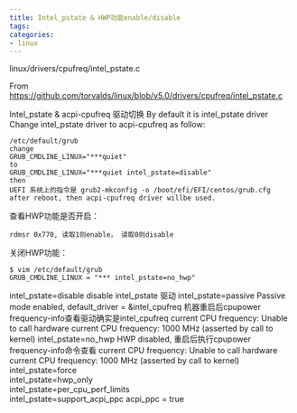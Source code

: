```yaml
---
title: Intel_pstate & HWP功能enable/disable
tags: 
categories:
- linux
---
```


linux/drivers/cpufreq/intel_pstate.c

From <https://github.com/torvalds/linux/blob/v5.0/drivers/cpufreq/intel_pstate.c> 


Intel_pstate & acpi-cpufreq 驱动切换
By default it is intel_pstate driver
               Change intel_pstate driver to acpi-cpufreq as follow:

```
/etc/default/grub
change
GRUB_CMDLINE_LINUX="***quiet"
to
GRUB_CMDLINE_LINUX="***quiet intel_pstate=disable"
then
UEFI 系统上的指令是 grub2-mkconfig -o /boot/efi/EFI/centos/grub.cfg
after reboot, then acpi-cpufreq driver willbe used.
```

查看HWP功能是否开启：
```shell
rdmsr 0x770, 读取1则enable， 读取0则disable
```

关闭HWP功能：
```shell
$ vim /etc/default/grub
GRUB_CMDLINE_LINUX = "*** intel_pstate=no_hwp"
```

intel_pstate=disable	disable intel_pstate 驱动
intel_pstate=passive	Passive mode enabled, default_driver = &intel_cpufreq
	机器重启后cpupower frequency-info查看驱动确实是intel_cpufreq 
	  current CPU frequency: Unable to call hardware
	  current CPU frequency: 1000 MHz (asserted by call to kernel)
intel_pstate=no_hwp	HWP disabled, 重启后执行cpupower frequency-info命令查看
	  current CPU frequency: Unable to call hardware
	  current CPU frequency: 1000 MHz (asserted by call to kernel)
intel_pstate=force	
intel_pstate=hwp_only	
intel_pstate=per_cpu_perf_limits	
intel_pstate=support_acpi_ppc	acpi_ppc = true
